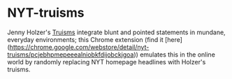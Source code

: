 # NYT-truisms

Jenny Holzer's [Truisms](https://www.google.com/search?q=jenny+holzer+truisms&espv=2&site=webhp&source=lnms&tbm=isch&sa=X&ved=0ahUKEwir1pObtvvUAhVMz2MKHan7BkQQ_AUIBigB&biw=1268&bih=759&dpr=1#tbm=isch&q=jenny+holzer+truisms+1977-79) integrate blunt and pointed statements in mundane, everyday environments; this Chrome extension (find it [here] (https://chrome.google.com/webstore/detail/nyt-truisms/pcjebhpmepeeealniobkfdijobckjgoa)) emulates this in the online world by randomly replacing NYT homepage headlines with Holzer's truisms. 
